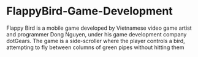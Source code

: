 # FlappyBird-Game-Development
Flappy Bird is a mobile game developed by Vietnamese video game artist and programmer Dong Nguyen, under his game development company dotGears. The game is a side-scroller where the player controls a bird, attempting to fly between columns of green pipes without hitting them
